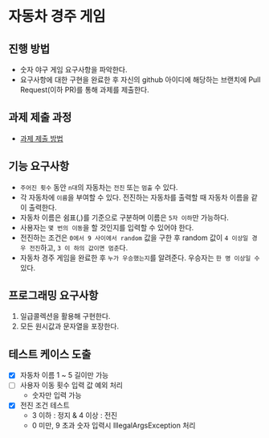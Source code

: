 # 자동차 경주 게임
## 진행 방법
* 숫자 야구 게임 요구사항을 파악한다.
* 요구사항에 대한 구현을 완료한 후 자신의 github 아이디에 해당하는 브랜치에 Pull Request(이하 PR)를 통해 과제를 제출한다.

## 과제 제출 과정
* [과제 제출 방법](https://github.com/next-step/nextstep-docs/tree/master/precourse)

## 기능 요구사항
- `주어진 횟수` 동안 `n대`의 자동차는 `전진` 또는 `멈출` 수 있다.
- 각 자동차에 `이름`을 부여할 수 있다. 전진하는 자동차를 출력할 때 자동차 이름을 같이 출력한다.
- 자동차 이름은 쉼표(,)를 기준으로 구분하며 이름은 `5자 이하`만 가능하다.
- 사용자는 `몇 번의 이동`을 할 것인지를 입력할 수 있어야 한다.
- 전진하는 조건은 `0에서 9 사이에서 random` 값을 구한 후 random 값이 `4 이상일 경우 전진`하고, `3 이
하의 값이면 멈춘`다.
- 자동차 경주 게임을 완료한 후 `누가 우승했는지`를 알려준다. 우승자는 `한 명 이상일 수` 있다.

## 프로그래밍 요구사항
1. 일급콜렉션을 활용해 구현한다.
2. 모든 원시값과 문자열을 포장한다.

## 테스트 케이스 도출
- [X] 자동차 이름 1 ~ 5 길이만 가능
- [ ] 사용자 이동 횟수 입력 값 예외 처리
   - 숫자만 입력 가능
- [X] 전진 조건 테스트
    - 3 이하 : 정지 & 4 이상 : 전진
    - 0 미만, 9 초과 숫자 입력시 IllegalArgsException 처리
  
